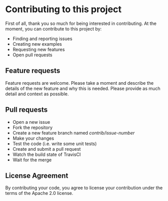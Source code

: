 # Contributing to this project
First of all, thank you so much for being interested in contributing. At the moment, you can contribute to this project by:

* Finding and reporting issues
* Creating new examples
* Requesting new features
* Open pull requests

## Feature requests
Feature requests are welcome. Please take a moment and describe the details of the new feature and why this is needed. Please provide as much detail and context as possible.

## Pull requests
* Open a new issue
* Fork the repository
* Create a new feature branch named _contrib/issue-number_
* Make your changes
* Test the code (i.e. write some unit tests)
* Create and submit a pull request
* Watch the build state of TravisCI
* Wait for the merge 

## License Agreement
By contributing your code, you agree to license your contribution under the terms of the Apache 2.0 license.

